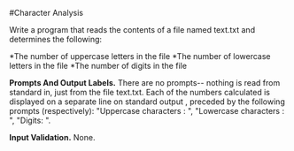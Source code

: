 #Character  Analysis

Write a program  that reads the contents of a file named  text.txt and determines the following:

  *The number of uppercase letters in the file
  *The number of lowercase letters in the file
  *The number of digits in the file

<b>Prompts And Output Labels.</b> There are no prompts-- nothing is read from standard in, just from the file text.txt. Each of the numbers calculated is displayed on a separate line on standard output , preceded by the following prompts (respectively): "Uppercase characters : ", "Lowercase characters : ", "Digits: ".

<b>Input Validation.</b> None.
